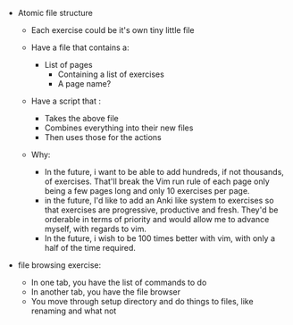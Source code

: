* Atomic file structure
	* Each exercise could be it's own tiny little file
	* Have a file that contains a:
		* List of pages
			* Containing a list of exercises
			* A page name?

	* Have a script that :
		* Takes the above file
		* Combines everything into their new files
		* Then uses those for the actions

	* Why:
		* In the future, i want to be able to add hundreds, if not thousands, of exercises. That'll break the Vim run rule of each page only being a few pages long and only 10 exercises per page.
		* in the future, I'd like to add an Anki like system to exercises so that exercises are progressive, productive and fresh. They'd be orderable in terms of priority and would allow me to advance myself, with regards to vim.
		* In the future, i wish to be 100 times better with vim, with only a half of the time required.
	
	
* file browsing exercise:
	* In one tab, you have the list of commands to do
	* In another tab, you have the file browser
	* You move through setup directory and do things to files, like renaming and what not
